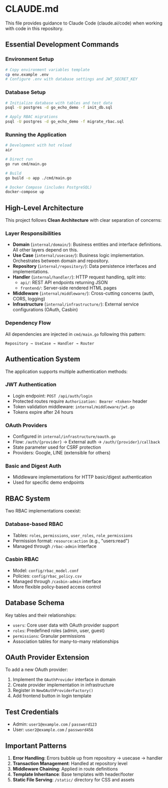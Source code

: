# CLAUDE.md

This file provides guidance to Claude Code (claude.ai/code) when working with code in this repository.

## Essential Development Commands

### Environment Setup
```bash
# Copy environment variables template
cp env.example .env
# Configure .env with database settings and JWT_SECRET_KEY
```

### Database Setup
```bash
# Initialize database with tables and test data
psql -U postgres -d go_echo_demo -f init_db.sql

# Apply RBAC migrations
psql -U postgres -d go_echo_demo -f migrate_rbac.sql
```

### Running the Application
```bash
# Development with hot reload
air

# Direct run
go run cmd/main.go

# Build
go build -o app ./cmd/main.go

# Docker Compose (includes PostgreSQL)
docker-compose up
```

## High-Level Architecture

This project follows **Clean Architecture** with clear separation of concerns:

### Layer Responsibilities
- **Domain** (`internal/domain/`): Business entities and interface definitions. All other layers depend on this.
- **Use Case** (`internal/usecase/`): Business logic implementation. Orchestrates between domain and repository.
- **Repository** (`internal/repository/`): Data persistence interfaces and implementations.
- **Handler** (`internal/handler/`): HTTP request handling, split into:
  - `api/`: REST API endpoints returning JSON
  - `frontend/`: Server-side rendered HTML pages
- **Middleware** (`internal/middleware/`): Cross-cutting concerns (auth, CORS, logging)
- **Infrastructure** (`internal/infrastructure/`): External service configurations (OAuth, Casbin)

### Dependency Flow
All dependencies are injected in `cmd/main.go` following this pattern:
```
Repository → UseCase → Handler → Router
```

## Authentication System

The application supports multiple authentication methods:

### JWT Authentication
- Login endpoint: `POST /api/auth/login`
- Protected routes require `Authorization: Bearer <token>` header
- Token validation middleware: `internal/middleware/jwt.go`
- Tokens expire after 24 hours

### OAuth Providers
- Configured in `internal/infrastructure/oauth.go`
- Flow: `/auth/{provider}` → External auth → `/auth/{provider}/callback`
- State parameter used for CSRF protection
- Providers: Google, LINE (extensible for others)

### Basic and Digest Auth
- Middleware implementations for HTTP basic/digest authentication
- Used for specific demo endpoints

## RBAC System

Two RBAC implementations coexist:

### Database-based RBAC
- Tables: `roles`, `permissions`, `user_roles`, `role_permissions`
- Permission format: `resource:action` (e.g., "users:read")
- Managed through `/rbac-admin` interface

### Casbin RBAC
- Model: `config/rbac_model.conf`
- Policies: `config/rbac_policy.csv`
- Managed through `/casbin-admin` interface
- More flexible policy-based access control

## Database Schema

Key tables and their relationships:
- `users`: Core user data with OAuth provider support
- `roles`: Predefined roles (admin, user, guest)
- `permissions`: Granular permissions
- Association tables for many-to-many relationships

## OAuth Provider Extension

To add a new OAuth provider:
1. Implement the `OAuthProvider` interface in domain
2. Create provider implementation in infrastructure
3. Register in `NewOAuthProviderFactory()`
4. Add frontend button in login template

## Test Credentials
- Admin: `user1@example.com` / `password123`
- User: `user2@example.com` / `password456`

## Important Patterns

1. **Error Handling**: Errors bubble up from repository → usecase → handler
2. **Transaction Management**: Handled at repository level
3. **Middleware Chaining**: Applied in route definitions
4. **Template Inheritance**: Base templates with header/footer
5. **Static File Serving**: `/static/` directory for CSS and assets